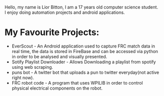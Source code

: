 Hello, my name is Lior Bitton, I am a 17 years old computer science student. I enjoy doing automation projects and android applications.
# My Favourite Projects:
* EverScout - An Android application used to capture FRC match data in real time, the data is stored in FireBase and can be accessed via python in order to be analysed and visually presented.
* Sotify Playlist Downloader - Allows Downloading a playlist from spotify using web scraping.
* puns bot - A twitter bot that uploads a pun to twitter everyday(not active right now).
* FRC robot code - A program that uses WPILIB in order to control physical electrical components on the robot.
